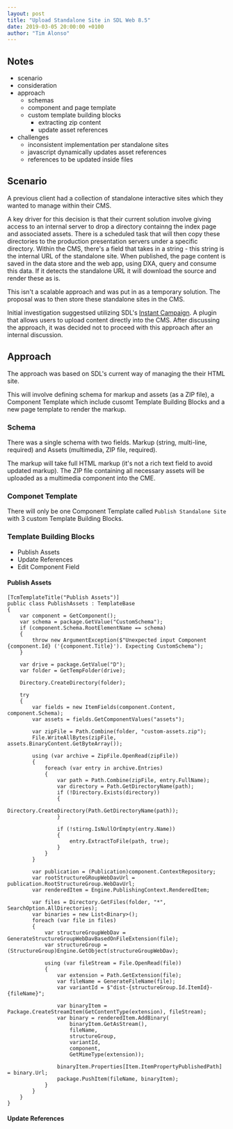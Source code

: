 ```yaml
---
layout: post
title: "Upload Standalone Site in SDL Web 8.5"
date: 2019-03-05 20:00:00 +0100
author: "Tim Alonso"
---
```


## Notes

- scenario
- consideration
- approach
    - schemas
    - component and page template
    - custom template building blocks
        - extracting zip content
        - update asset references
- challenges
    - inconsistent implementation per standalone sites
    - javascript dynamically updates asset references
    - references to be updated inside files

## Scenario

A previous client had a collection of standalone interactive sites which they wanted to manage within their CMS.

A key driver for this decision is that their current solution involve giving access to an internal server to drop a directory containng the index page and associated assets. There is a scheduled task that will then copy these directories to the production presentation servers under a specific directory. Within the CMS, there's a field that takes in a string - this string is the internal URL of the standalone site. When published, the page content is saved in the data store and the web app, using DXA, query and consume this data. If it detects the standalone URL it will download the source and render these as is.

This isn't a scalable approach and was put in as a temporary solution. The proposal was to then store these standalone sites in the CMS.

Initial investigation suggestsed utilizing SDL's [Instant Campaign](https://github.com/sdl/dxa-flexible-campaign-content). A plugin that allows users to upload content directly into the CMS. After discussing the approach, it was decided not to proceed with this approach after an internal discussion.

## Approach

The approach was based on SDL's current way of managing the their HTML site.

This will involve defining schema for markup and assets (as a ZIP file), a Component Template which include cusomt Template Building Blocks and a new page template to render the markup.

### Schema

There was a single schema with two fields. Markup (string, multi-line, required) and Assets (multimedia, ZIP file, required).

The markup will take full HTML markup (it's not a rich text field to avoid updated markup). The ZIP file containing all necessary assets will be uploaded as a multimedia component into the CME.

### Componet Template

There will only be one Component Template called `Publish Standalone Site` with 3 custom Template Building Blocks.

### Template Building Blocks

- Publish Assets
- Update References
- Edit Component Field

#### Publish Assets

```
[TcmTemplateTitle("Publish Assets")]
public class PublishAssets : TemplateBase
{
    var component = GetComponent();
    var schema = package.GetValue("CustomSchema");
    if (component.Schema.RootElementName == schema)
    {
        throw new ArgumentException($"Unexpected input Component {component.Id} ('{component.Title}'). Expecting CustomSchema");
    }

    var drive = package.GetValue("D");
    var folder = GetTempFolder(drive);

    Directory.CreateDirectory(folder);

    try
    {
        var fields = new ItemFields(component.Content, component.Schema);
        var assets = fields.GetComponentValues("assets");

        var zipFile = Path.Combine(folder, "custom-assets.zip");
        File.WriteAllBytes(zipFile, assets.BinaryContent.GetByteArray());

        using (var archive = ZipFile.OpenRead(zipFile))
        {
            foreach (var entry in archive.Entries)
            {
                var path = Path.Combine(zipFile, entry.FullName);
                var directory = Path.GetDirectoryName(path);
                if (!Directory.Exists(directory))
                {
                    Directory.CreateDirectory(Path.GetDirectoryName(path));
                }
                
                if (!stirng.IsNullOrEmpty(entry.Name))
                {
                    entry.ExtractToFile(path, true);
                }
            }
        }

        var publication = (Publication)component.ContextRepository;
        var rootStructureGRoupWebDavUrl = publication.RootStructureGroup.WebDavUrl;
        var renderedItem = Engine.PublishingContext.RenderedItem;

        var files = Directory.GetFiles(folder, "*", SearchOption.AllDirectories);
        var binaries = new List<Binary>();
        foreach (var file in files)
        {
            var structureGroupWebDav = GenerateStructureGroupWebDavBasedOnFileExtension(file);
            var structureGroup = (StructureGroup)Engine.GetObject(structureGroupWebDav);

            using (var fileStream = File.OpenRead(file))
            {
                var extension = Path.GetExtension(file);
                var fileName = GenerateFileName(file);
                var variantId = $"dist-{structureGroup.Id.ItemId}-{fileName}";

                var binaryItem = Package.CreateStreamItem(GetContentType(extension), fileStream);
                var binary = renderedItem.AddBinary(
                    binaryItem.GetAsStream(),
                    fileName,
                    structureGroup,
                    variantId,
                    component,
                    GetMimeType(extension));

                binaryItem.Properties[Item.ItemPropertyPublishedPath] = binary.Url;
                package.PushItem(fileName, binaryItem);
            }
        }
    }
}
```

#### Update References

